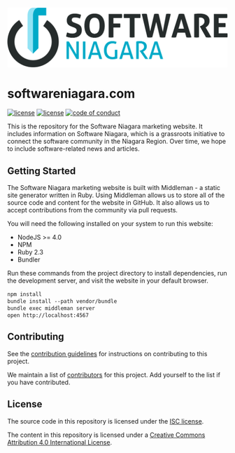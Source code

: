 [![software niagara](https://github.com/softwareniagara/marketing/blob/master/logos/software-niagara/software-niagara.png)](http://www.softwareniagara.com)

# softwareniagara.com

[![license](https://img.shields.io/badge/license-ISC-blue.svg?style=flat)](LICENSE.md)
[![license](https://img.shields.io/badge/license-CC-blue.svg?style=flat)](http://creativecommons.org/licenses/by/4.0/)
[![code of conduct](https://img.shields.io/badge/code%20of%20conduct-contributor%20covenant-ff69b4.svg)](CODE_OF_CONDUCT.md)

This is the repository for the Software Niagara marketing website. It includes
information on Software Niagara, which is a grassroots initiative to connect
the software community in the Niagara Region. Over time, we hope to include
software-related news and articles.

## Getting Started

The Software Niagara marketing website is built with Middleman - a static site
generator written in Ruby. Using Middleman allows us to store all of the
source code and content for the website in GitHub. It also allows us to
accept contributions from the community via pull requests.

You will need the following installed on your system to run this website:

* NodeJS >= 4.0
* NPM
* Ruby 2.3
* Bundler

Run these commands from the project directory to install dependencies, run
the development server, and visit the website in your default browser.

```
npm install
bundle install --path vendor/bundle
bundle exec middleman server
open http://localhost:4567
```

## Contributing

See the [contribution guidelines](CONTRIBUTING.md) for instructions on
contributing to this project.

We maintain a list of [contributors](CONTRIBUTORS.md) for this project. Add
yourself to the list if you have contributed.

## License

The source code in this repository is licensed under the
[ISC license](LICENSE.md).

The content in this repository is licensed under a [Creative Commons Attribution
4.0 International License](http://creativecommons.org/licenses/by/4.0/).
